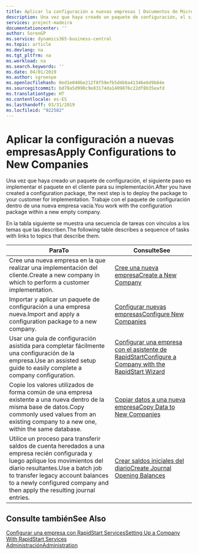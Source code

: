 ```yaml
---
title: Aplicar la configuración a nuevas empresas | Documentos de Microsoft
description: Una vez que haya creado un paquete de configuración, el siguiente paso es implementar el paquete en el cliente para su implementación. Use la configuración con una nueva empresa vacía.
services: project-madeira
documentationcenter: ''
author: SorenGP
ms.service: dynamics365-business-central
ms.topic: article
ms.devlang: na
ms.tgt_pltfrm: na
ms.workload: na
ms.search.keywords: ''
ms.date: 04/01/2019
ms.author: sgroespe
ms.openlocfilehash: 0ed1e040be212f8f59efb5d4b6a41346e6d9b84e
ms.sourcegitcommit: bd78a5d990c9e83174da1409076c22df8b35eafd
ms.translationtype: HT
ms.contentlocale: es-ES
ms.lasthandoff: 03/31/2019
ms.locfileid: "922582"
---
```

# <a name="apply-configurations-to-new-companies"></a><span data-ttu-id="c4750-104">Aplicar la configuración a nuevas empresas</span><span class="sxs-lookup"><span data-stu-id="c4750-104">Apply Configurations to New Companies</span></span>
<span data-ttu-id="c4750-105">Una vez que haya creado un paquete de configuración, el siguiente paso es implementar el paquete en el cliente para su implementación.</span><span class="sxs-lookup"><span data-stu-id="c4750-105">After you have created a configuration package, the next step is to deploy the package to your customer for implementation.</span></span> <span data-ttu-id="c4750-106">Trabaje con el paquete de configuración dentro de una nueva empresa vacía.</span><span class="sxs-lookup"><span data-stu-id="c4750-106">You work with the configuration package within a new empty company.</span></span>  

 <span data-ttu-id="c4750-107">En la tabla siguiente se muestra una secuencia de tareas con vínculos a los temas que las describen.</span><span class="sxs-lookup"><span data-stu-id="c4750-107">The following table describes a sequence of tasks with links to topics that describe them.</span></span>

|<span data-ttu-id="c4750-108">**Para**</span><span class="sxs-lookup"><span data-stu-id="c4750-108">**To**</span></span>|<span data-ttu-id="c4750-109">**Consulte**</span><span class="sxs-lookup"><span data-stu-id="c4750-109">**See**</span></span>|  
|------------|-------------|  
|<span data-ttu-id="c4750-110">Cree una nueva empresa en la que realizar una implementación del cliente.</span><span class="sxs-lookup"><span data-stu-id="c4750-110">Create a new company in which to perform a customer implementation.</span></span>|[<span data-ttu-id="c4750-111">Cree una nueva empresa</span><span class="sxs-lookup"><span data-stu-id="c4750-111">Create a New Company</span></span>](admin-how-to-create-a-new-company.md)|  
|<span data-ttu-id="c4750-112">Importar y aplicar un paquete de configuración a una empresa nueva.</span><span class="sxs-lookup"><span data-stu-id="c4750-112">Import and apply a configuration package to a new company.</span></span>|[<span data-ttu-id="c4750-113">Configurar nuevas empresas</span><span class="sxs-lookup"><span data-stu-id="c4750-113">Configure New Companies</span></span>](admin-how-to-configure-new-companies.md)|  
|<span data-ttu-id="c4750-114">Usar una guía de configuración asistida para completar fácilmente una configuración de la empresa.</span><span class="sxs-lookup"><span data-stu-id="c4750-114">Use an assisted setup guide to easily complete a company configuration.</span></span>|[<span data-ttu-id="c4750-115">Configurar una empresa con el asistente de RapidStart</span><span class="sxs-lookup"><span data-stu-id="c4750-115">Configure a Company with the RapidStart Wizard</span></span>](admin-how-to-configure-a-company-with-the-rapidstart-wizard.md)|
|<span data-ttu-id="c4750-116">Copie los valores utilizados de forma común de una empresa existente a una nueva dentro de la misma base de datos.</span><span class="sxs-lookup"><span data-stu-id="c4750-116">Copy commonly used values from an existing company to a new one, within the same database.</span></span>|[<span data-ttu-id="c4750-117">Copiar datos a una nueva empresa</span><span class="sxs-lookup"><span data-stu-id="c4750-117">Copy Data to New Companies</span></span>](admin-how-to-copy-data-to-new-companies.md)|  
|<span data-ttu-id="c4750-118">Utilice un proceso para transferir saldos de cuenta heredados a una empresa recién configurada y luego aplique los movimientos del diario resultantes.</span><span class="sxs-lookup"><span data-stu-id="c4750-118">Use a batch job to transfer legacy account balances to a newly configured company and then apply the resulting journal entries.</span></span>|[<span data-ttu-id="c4750-119">Crear saldos iniciales del diario</span><span class="sxs-lookup"><span data-stu-id="c4750-119">Create Journal Opening Balances</span></span>](admin-how-to-create-journal-opening-balances.md)|  

## <a name="see-also"></a><span data-ttu-id="c4750-120">Consulte también</span><span class="sxs-lookup"><span data-stu-id="c4750-120">See Also</span></span>  
[<span data-ttu-id="c4750-121">Configurar una empresa con RapidStart Services</span><span class="sxs-lookup"><span data-stu-id="c4750-121">Setting Up a Company With RapidStart Services</span></span>](admin-set-up-a-company-with-rapidstart.md)  
[<span data-ttu-id="c4750-122">Administración</span><span class="sxs-lookup"><span data-stu-id="c4750-122">Administration</span></span>](admin-setup-and-administration.md)
